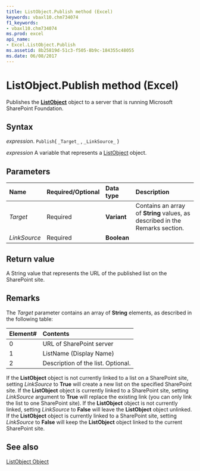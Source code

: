 ```yaml
---
title: ListObject.Publish method (Excel)
keywords: vbaxl10.chm734074
f1_keywords:
- vbaxl10.chm734074
ms.prod: excel
api_name:
- Excel.ListObject.Publish
ms.assetid: 8b25819d-51c3-f505-8b9c-184355c48055
ms.date: 06/08/2017
---
```



# ListObject.Publish method (Excel)

Publishes the  **[ListObject](Excel.ListObject.md)** object to a server that is running Microsoft SharePoint Foundation.


## Syntax

_expression_. `Publish`( `_Target_` , `_LinkSource_` )

_expression_ A variable that represents a [ListObject](Excel.ListObject.md) object.


## Parameters



|Name|Required/Optional|Data type|Description|
|:-----|:-----|:-----|:-----|
| _Target_|Required| **Variant**|Contains an array of  **String** values, as described in the Remarks section.|
| _LinkSource_|Required| **Boolean**||

## Return value

A String value that represents the URL of the published list on the SharePoint site.


## Remarks

The  _Target_ parameter contains an array of **String** elements, as described in the following table:



|**Element#**|**Contents**|
|:-----|:-----|
|0|URL of SharePoint server|
|1|ListName (Display Name)|
|2|Description of the list. Optional.|

If the  **ListObject** object is not currently linked to a list on a SharePoint site, setting _LinkSource_ to **True** will create a new list on the specified SharePoint site. If the **ListObject** object is currently linked to a SharePoint site, setting _LinkSource_ argument to **True** will replace the existing link (you can only link the list to one SharePoint site). If the **ListObject** object is not currently linked, setting _LinkSource_ to **False** will leave the **ListObject** object unlinked. If the **ListObject** object is currently linked to a SharePoint site, setting _LinkSource_ to **False** will keep the **ListObject** object linked to the current SharePoint site.




## See also


[ListObject Object](Excel.ListObject.md)

